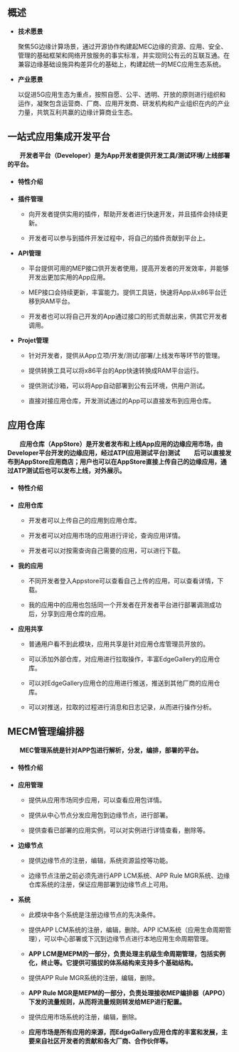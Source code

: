 ## 概述

- **技术愿景**

    聚焦5G边缘计算场景，通过开源协作构建起MEC边缘的资源、应用、安全、管理的基础框架和网络开放服务的事实标准，并实现同公有云的互联互通。在兼容边缘基础设施异构差异化的基础上，构建起统一的MEC应用生态系统。

- **产业愿景**

    以促进5G应用生态为重点，按照自愿、公平、透明、开放的原则进行组织和运作，凝聚包含运营商、厂商、应用开发商、研发机构和产业组织在内的产业力量，共筑互利共赢的边缘计算商业生态。
    
## 一站式应用集成开发平台

&nbsp;&nbsp;&nbsp;&nbsp;&nbsp;&nbsp;&nbsp;**开发者平台（Developer）是为App开发者提供开发工具/测试环境/上线部署的平台。**

- #### 特性介绍

 - **插件管理**
    
    - 向开发者提供实用的插件，帮助开发者进行快速开发，并且插件会持续更新。
    
    - 开发者可以参与到插件开发过程中，将自己的插件贡献到平台上。

 - **API管理** 

    - 平台提供可用的MEP接口供开发者使用，提高开发者的开发效率，并能够开发出更加实用的App应用。
    
    - MEP接口会持续更新，丰富能力。提供工具链，快速将App从x86平台迁移到RAM平台。
    
    - 开发者也可以将自己开发的App通过接口的形式贡献出来，供其它开发者调用。

 - **Projet管理** 

    - 针对开发者，提供从App立项/开发/测试/部署/上线发布等环节的管理。
    
    - 提供转换工具可以将x86平台的App快速转换成RAM平台运行。
    
    - 提供测试沙箱，可以将App自动部署到公有云环境，供用户测试。
    
    - 直接对接应用仓库，开发测试通过的App可以直接发布到应用仓库。

## 应用仓库

&nbsp;&nbsp;&nbsp;&nbsp;&nbsp;&nbsp;&nbsp;**应用仓库（AppStore）是开发者发布和上线App应用的边缘应用市场，由Developer平台开发的边缘应用，经过ATP(应用测试平台)测试**
&nbsp;&nbsp;&nbsp;&nbsp;&nbsp;&nbsp;&nbsp;**后可以直接发布到AppStore应用商店；用户也可以在AppStore直接上传自己的边缘应用，通过ATP测试后也可以发布上线，对外展示。**

- #### 特性介绍

 - **应用仓库**
    
    - 开发者可以上传自己的应用到应用仓库。
    
    - 开发者可以对应用市场的应用进行评论，查询应用详情。
    
    - 开发者可以对按需查询自己需要的应用，可以进行下载。

 - **我的应用** 

    - 不同开发者登入Appstore可以查看自己上传的应用，可以查看详情，下载。
    
    - 我的应用中的应用也包括同一个开发者在开发者平台进行部署调测成功后，分享到应用仓库的应用。

 - **应用共享** 

    - 普通用户看不到此模块，应用共享是针对应用仓库管理员开放的。
    
    - 可以添加外部仓库，对应用进行拉取操作，丰富EdgeGallery的应用仓库。
    
    - 可以对EdgeGallery应用仓的应用进行推送，推送到其他厂商的应用仓库。
    
    - 可以对推送，拉取的过程进行消息和日志记录，从而进行操作分析。

## MECM管理编排器

&nbsp;&nbsp;&nbsp;&nbsp;&nbsp;&nbsp;&nbsp;**MEC管理系统是针对APP包进行解析，分发，编排，部署的平台。**

- #### 特性介绍

 - **应用管理**
    
    - 提供从应用市场同步应用，可以查看应用包详情。
    
    - 提供从中心节点分发应用包到边缘节点，进行部署。
    
    - 提供查看已部署的应用实例，可以对实例进行详情查看，删除等。

 - **边缘节点** 

    - 提供边缘节点的注册，编辑，系统资源监控等功能。
    
    - 边缘节点注册之前必须先进行APP LCM系统、APP Rule MGR系统、边缘仓库系统的注册，保证应用部署到边缘节点上可用。

 - **系统** 

    - 此模块中各个系统是注册边缘节点的先决条件。
    
    - 提供APP LCM系统的注册，编辑，删除。APP lCM系统（应用生命周期管理），可以中心部署或下沉到边缘节点进行本地应用生命周期管理。
    
     - **APP LCM是MEPM的一部分，负责处理主机级生命周期管理，包括实例化，终止等。它提供可插拔的体系结构来支持多个基础结构。**
    
    - 提供APP Rule MGR系统的注册，编辑，删除。
    
     - **APP Rule MGR是MEPM的一部分，负责处理接收MEP编排器（APPO）下发的流量规则，从而将流量规则转发给MEP进行配置。**
    
    - 提供应用市场系统的注册，编辑，删除。
    
     - **应用市场是所有应用的来源，而EdgeGallery应用仓库的丰富和发展，主要来自社区开发者的贡献和各大厂商、合作伙伴等。**
































